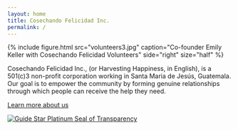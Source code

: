 ```yaml
---
layout: home
title: Cosechando Felicidad Inc.
permalink: /
---
```


{% include figure.html src="volunteers3.jpg" caption="Co-founder Emily Keller with Cosechando Felicidad Volunteers" side="right" size="half" %}

Cosechando Felicidad Inc., (or Harvesting Happiness, in English), is a 501(c)3 non-profit corporation working in Santa Maria de Jesús, Guatemala. Our goal is to empower the community by forming genuine relationships through which people can receive the help they need.

[Learn more about us](/about/)

<a href="https://www.guidestar.org/profile/47-4437262" target="#"><img alt="Guide Star Platinum Seal of Transparency" src="{{ site.url }}/images/guideStarSeal_2017_platinum_SM.svg"></a>
